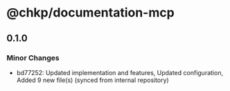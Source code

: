 # @chkp/documentation-mcp

## 0.1.0

### Minor Changes

- bd77252: Updated implementation and features, Updated configuration, Added 9 new file(s) (synced from internal repository)

